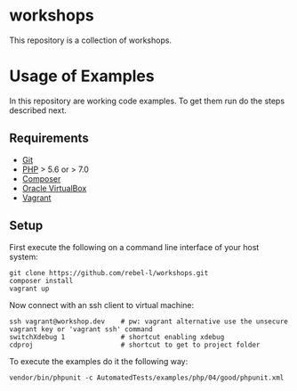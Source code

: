 # workshops

This repository is a collection of workshops.

# Usage of Examples

In this repository are working code examples. To get them run do the steps described next.

## Requirements

* [Git](https://git-scm.com/)
* [PHP](http://php.net/) > 5.6 or > 7.0
* [Composer](https://getcomposer.org/)
* [Oracle VirtualBox](https://www.virtualbox.org/)
* [Vagrant](https://www.vagrantup.com/)

## Setup

First execute the following on a command line interface of your host system:

    git clone https://github.com/rebel-l/workshops.git
    composer install
    vagrant up
    
Now connect with an ssh client to virtual machine:

    ssh vagrant@workshop.dev    # pw: vagrant alternative use the unsecure vagrant key or 'vagrant ssh' command
    switchXdebug 1              # shortcut enabling xdebug
    cdproj                      # shortcut to get to project folder
    
To execute the examples do it the following way:

    vendor/bin/phpunit -c AutomatedTests/examples/php/04/good/phpunit.xml
